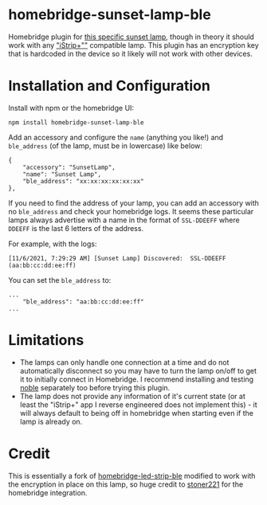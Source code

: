 # homebridge-sunset-lamp-ble

Homebridge plugin for [this specific sunset lamp](https://ja.aliexpress.com/item/1005002359444838.html), though in theory it should work with any ["iStrip+""](https://apps.apple.com/us/app/istrip/id1524125189) compatible lamp. This plugin has an encryption key that is hardcoded in the device so it likely will not work with other devices.

# Installation and Configuration

Install with npm or the homebridge UI:

```
npm install homebridge-sunset-lamp-ble
```

Add an accessory and configure the `name` (anything you like!) and `ble_address` (of the lamp, must be in lowercase) like below:
```
{
    "accessory": "SunsetLamp",
    "name": "Sunset Lamp",
    "ble_address": "xx:xx:xx:xx:xx:xx"
},
```

If you need to find the address of your lamp, you can add an accessory with no `ble_address` and check your homebridge logs. It seems these particular lamps always advertise with a name in the format of `SSL-DDEEFF` where `DDEEFF` is the last 6 letters of the address.

For example, with the logs:

```
[11/6/2021, 7:29:29 AM] [Sunset Lamp] Discovered:  SSL-DDEEFF  (aa:bb:cc:dd:ee:ff)
```

You can set the `ble_address` to:

```
...
    "ble_address": "aa:bb:cc:dd:ee:ff"
...
```

# Limitations

* The lamps can only handle one connection at a time and do not automatically disconnect so you may have to turn the lamp on/off to get it to initially connect in Homebridge. I recommend installing and testing [noble](https://www.npmjs.com/package/@abandonware/noble) separately too before trying this plugin.
* The lamp does not provide any information of it's current state (or at least the "iStrip+" app I reverse engineered does not implement this) - it will always default to being off in homebridge when starting even if the lamp is already on.

# Credit

This is essentially a fork of [homebridge-led-strip-ble](https://github.com/stoner221/homebridge-led-strip-ble) modified to work with the encryption in place on this lamp, so huge credit to [stoner221](https://github.com/stoner221/) for the homebridge integration.